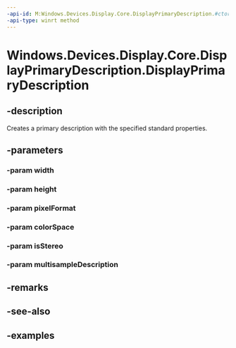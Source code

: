 ```yaml
---
-api-id: M:Windows.Devices.Display.Core.DisplayPrimaryDescription.#ctor(System.UInt32,System.UInt32,Windows.Graphics.DirectX.DirectXPixelFormat,Windows.Graphics.DirectX.DirectXColorSpace,System.Boolean,Windows.Graphics.DirectX.Direct3D11.Direct3DMultisampleDescription)
-api-type: winrt method
---
```


<!-- Method syntax.
public DisplayPrimaryDescription.DisplayPrimaryDescription(UInt32 width, UInt32 height, DirectXPixelFormat pixelFormat, DirectXColorSpace colorSpace, Boolean isStereo, Direct3DMultisampleDescription multisampleDescription)
-->

# Windows.Devices.Display.Core.DisplayPrimaryDescription.DisplayPrimaryDescription

## -description
Creates a primary description with the specified standard properties.

## -parameters
### -param width

### -param height

### -param pixelFormat

### -param colorSpace

### -param isStereo

### -param multisampleDescription

## -remarks

## -see-also

## -examples

